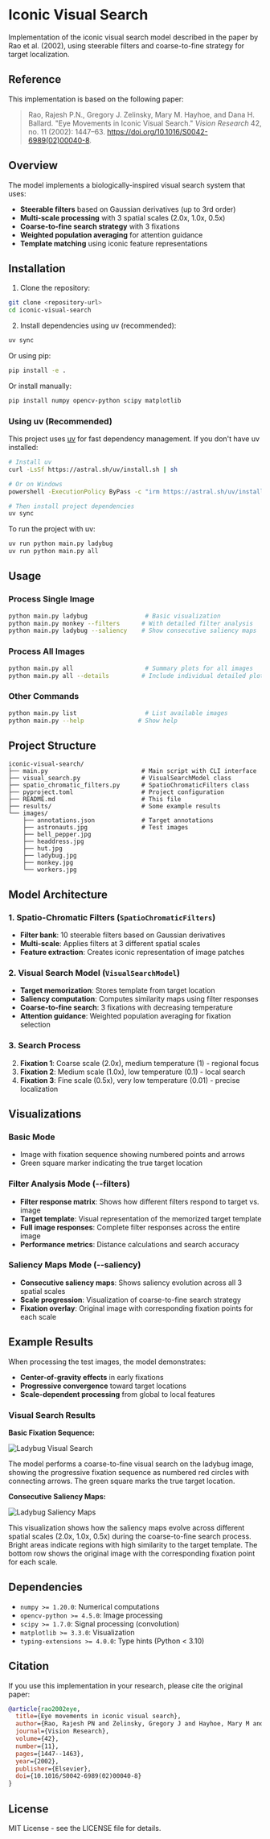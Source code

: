 # Iconic Visual Search

Implementation of the iconic visual search model described in the paper by Rao et al. (2002), using steerable filters and coarse-to-fine strategy for target localization.

## Reference

This implementation is based on the following paper:

> Rao, Rajesh P.N., Gregory J. Zelinsky, Mary M. Hayhoe, and Dana H. Ballard. "Eye Movements in Iconic Visual Search." *Vision Research* 42, no. 11 (2002): 1447–63. https://doi.org/10.1016/S0042-6989(02)00040-8.

## Overview

The model implements a biologically-inspired visual search system that uses:
- **Steerable filters** based on Gaussian derivatives (up to 3rd order)
- **Multi-scale processing** with 3 spatial scales (2.0x, 1.0x, 0.5x)
- **Coarse-to-fine search strategy** with 3 fixations
- **Weighted population averaging** for attention guidance
- **Template matching** using iconic feature representations

## Installation

1. Clone the repository:
```bash
git clone <repository-url>
cd iconic-visual-search
```

2. Install dependencies using uv (recommended):
```bash
uv sync
```

Or using pip:
```bash
pip install -e .
```

Or install manually:
```bash
pip install numpy opencv-python scipy matplotlib
```

### Using uv (Recommended)

This project uses [uv](https://docs.astral.sh/uv/) for fast dependency management. If you don't have uv installed:

```bash
# Install uv
curl -LsSf https://astral.sh/uv/install.sh | sh

# Or on Windows
powershell -ExecutionPolicy ByPass -c "irm https://astral.sh/uv/install.ps1 | iex"

# Then install project dependencies
uv sync
```

To run the project with uv:
```bash
uv run python main.py ladybug
uv run python main.py all
```

## Usage

### Process Single Image
```bash
python main.py ladybug                # Basic visualization
python main.py monkey --filters      # With detailed filter analysis
python main.py ladybug --saliency    # Show consecutive saliency maps
```

### Process All Images
```bash
python main.py all                    # Summary plots for all images
python main.py all --details         # Include individual detailed plots
```

### Other Commands
```bash
python main.py list                   # List available images
python main.py --help               # Show help
```

## Project Structure

```
iconic-visual-search/
├── main.py                          # Main script with CLI interface
├── visual_search.py                 # VisualSearchModel class
├── spatio_chromatic_filters.py      # SpatioChromaticFilters class
├── pyproject.toml                   # Project configuration
├── README.md                        # This file
├── results/                         # Some example results
└── images/
    ├── annotations.json             # Target annotations
    ├── astronauts.jpg               # Test images
    ├── bell_pepper.jpg
    ├── headdress.jpg
    ├── hut.jpg
    ├── ladybug.jpg
    ├── monkey.jpg
    └── workers.jpg
```

## Model Architecture

### 1. Spatio-Chromatic Filters (`SpatioChromaticFilters`)
- **Filter bank**: 10 steerable filters based on Gaussian derivatives
- **Multi-scale**: Applies filters at 3 different spatial scales
- **Feature extraction**: Creates iconic representation of image patches

### 2. Visual Search Model (`VisualSearchModel`)
- **Target memorization**: Stores template from target location
- **Saliency computation**: Computes similarity maps using filter responses
- **Coarse-to-fine search**: 3 fixations with decreasing temperature
- **Attention guidance**: Weighted population averaging for fixation selection

### 3. Search Process
2. **Fixation 1**: Coarse scale (2.0x), medium temperature (1) - regional focus
3. **Fixation 2**: Medium scale (1.0x), low temperature (0.1) - local search
4. **Fixation 3**: Fine scale (0.5x), very low temperature (0.01) - precise localization

## Visualizations

### Basic Mode
- Image with fixation sequence showing numbered points and arrows
- Green square marker indicating the true target location

### Filter Analysis Mode (--filters)
- **Filter response matrix**: Shows how different filters respond to target vs. image
- **Target template**: Visual representation of the memorized target template
- **Full image responses**: Complete filter responses across the entire image
- **Performance metrics**: Distance calculations and search accuracy

### Saliency Maps Mode (--saliency)
- **Consecutive saliency maps**: Shows saliency evolution across all 3 spatial scales
- **Scale progression**: Visualization of coarse-to-fine search strategy
- **Fixation overlay**: Original image with corresponding fixation points for each scale

## Example Results

When processing the test images, the model demonstrates:
- **Center-of-gravity effects** in early fixations
- **Progressive convergence** toward target locations
- **Scale-dependent processing** from global to local features

### Visual Search Results

**Basic Fixation Sequence:**

![Ladybug Visual Search](results/ladybug.png)

The model performs a coarse-to-fine visual search on the ladybug image, showing the progressive fixation sequence as numbered red circles with connecting arrows. The green square marks the true target location.

**Consecutive Saliency Maps:**

![Ladybug Saliency Maps](results/ladybug_saliency.png)

This visualization shows how the saliency maps evolve across different spatial scales (2.0x, 1.0x, 0.5x) during the coarse-to-fine search process. Bright areas indicate regions with high similarity to the target template. The bottom row shows the original image with the corresponding fixation point for each scale.

## Dependencies

- `numpy >= 1.20.0`: Numerical computations
- `opencv-python >= 4.5.0`: Image processing
- `scipy >= 1.7.0`: Signal processing (convolution)
- `matplotlib >= 3.3.0`: Visualization
- `typing-extensions >= 4.0.0`: Type hints (Python < 3.10)

## Citation

If you use this implementation in your research, please cite the original paper:

```bibtex
@article{rao2002eye,
  title={Eye movements in iconic visual search},
  author={Rao, Rajesh PN and Zelinsky, Gregory J and Hayhoe, Mary M and Ballard, Dana H},
  journal={Vision Research},
  volume={42},
  number={11},
  pages={1447--1463},
  year={2002},
  publisher={Elsevier},
  doi={10.1016/S0042-6989(02)00040-8}
}
```

## License

MIT License - see the LICENSE file for details.
